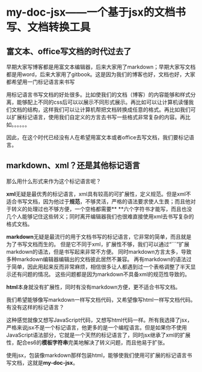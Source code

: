 # my-doc-jsx——一个基于jsx的文档书写、文档转换工具

## 富文本、office写文档的时代过去了
早期大家写博客都是用富文本编辑器，后来大家用了markdown；早期大家写文档都是用word，后来大家用了gitbook。这是因为我们的博客也好，文档也好，大家都希望用一门标记语言来书写

用标记语言书写文档的好处很多。比如使我们的文档（博客）的内容能够和样式分离，能够配上不同的css后可以以展示不同形式展示。再比如可以让计算机读懂我们文档的结构，这样我们可以让计算机帮把文档转换成任意的格式。再比如我们可以扩展标记语言，使用我们自定义的方言去书写一些格式非常复杂的内容。再比如。。。。。。

因此，在这个时代已经没有人在希望用富文本或者office去写文档，我们要标记语言。

## markdown、xml？还是其他标记语言
那么用什么形式来作为这个标记语言呢？

**xml**无疑是最优秀的标记语言，xml具有较高的可扩展性，定义规范。但是xml不适合书写文档，因为他过于**规范**，不够灵活，严格的语法要求使人生畏；而且他对于转义的处理过也不够方便，一个空格都需要**&nbsp;**六个字符书才能写，而且也没几个人能够记住这些转义；同时离开编辑器我们也很难直接使用xml去书写复杂的格式文档。

**markdown**无疑是最流行的用于文档书写的标记语言，它非常的简单，而且就是为了书写文档而生的。
但是它不同于xml，扩展性不够，我们可以通过“\`\`\`”扩展markdown的语法，但是书写起来非常不方便。
同时markdown方言太多，导致多种markdown编辑器编辑出的文档彼此居然不兼容。
再有markdown的语法过于简单，因此用起来反而非常麻烦，相信很多让人都遇到过一个表格调整了半天显示还有问题的情况。
这些问题都是因为markdown不具备xml的规范性导致的。

**html**本身就没有扩展性，同时有没有markdown方便，更不适合书写文档。

我们希望能够像写markdown一样写文档代码，又希望像写html一样写文档代码。有没有这样的标记语言？

这种感觉就像又想写JavaScript代码，又想写html代码一样。所有我选择了jsx，严格来说jsx不是一个标记语言，他更多的是一个编程语言。但是如果你不使用JavaScript语法部分，它就是一个天然的标记语言了，同时jsx继承了xml的扩展性，配合es6的**模板字符串**完美地解决了转义问题，而且他易于扩张。

使用jsx，包装像markdown那样包装html，能够使我们使用可扩展的标记语言书写文档，这就是**my-doc-jsx**。
